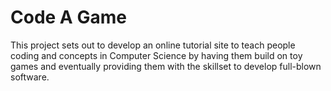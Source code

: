 # Code A Game
This project sets out to develop an online tutorial site to teach people coding and concepts in Computer Science by having them build on toy games and eventually providing them with the skillset to develop full-blown software.
